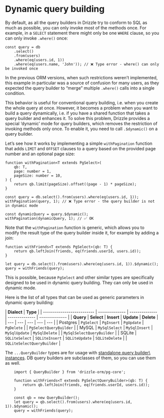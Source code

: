 # Dynamic query building

By default, as all the query builders in Drizzle try to conform to SQL as much as possible, you can only invoke most of the methods once.
For example, in a `SELECT` statement there might only be one `WHERE` clause, so you can only invoke `.where()` once:

```
const query = db
	.select()
	.from(users)
	.where(eq(users.id, 1))
	.where(eq(users.name, 'John')); // ❌ Type error - where() can only be invoked once
```

In the previous ORM versions, when such restrictions weren’t implemented, this example in particular was a source of confusion for many users, as they expected the query builder to “merge” multiple `.where()` calls into a single condition.

This behavior is useful for conventional query building, i.e. when you create the whole query at once.
However, it becomes a problem when you want to build a query dynamically, i.e. if you have a shared function that takes a query builder and enhances it.
To solve this problem, Drizzle provides a special ‘dynamic’ mode for query builders, which removes the restriction of invoking methods only once.
To enable it, you need to call `.$dynamic()` on a query builder.

Let’s see how it works by implementing a simple `withPagination` function that adds `LIMIT` and `OFFSET` clauses to a query based on the provided page number and an optional page size:

```
function withPagination<T extends PgSelect>(
	qb: T,
	page: number = 1,
	pageSize: number = 10,
) {
	return qb.limit(pageSize).offset((page - 1) * pageSize);
}

const query = db.select().from(users).where(eq(users.id, 1));
withPagination(query, 1); // ❌ Type error - the query builder is not in dynamic mode

const dynamicQuery = query.$dynamic();
withPagination(dynamicQuery, 1); // ✅ OK
```

Note that the `withPagination` function is generic, which allows you to modify the result type of the query builder inside it, for example by adding a join:

```
function withFriends<T extends PgSelect>(qb: T) {
	return qb.leftJoin(friends, eq(friends.userId, users.id));
}

let query = db.select().from(users).where(eq(users.id, 1)).$dynamic();
query = withFriends(query);
```

This is possible, because `PgSelect` and other similar types are specifically designed to be used in dynamic query building. They can only be used in dynamic mode.

Here is the list of all types that can be used as generic parameters in dynamic query building:

| **Dialect**                | **Type**       |
| -------------------------- | -------------- | -------------- | -------------- | -------------- |
| **Query**                  | **Select**     | **Insert**     | **Update**     | **Delete**     |
| ---                        | ---            | ---            | ---            | ---            |
| Postgres                   | `PgSelect`     | `PgInsert`     | `PgUpdate`     | `PgDelete`     |
| `PgSelectQueryBuilder`     |
| MySQL                      | `MySqlSelect`  | `MySqlInsert`  | `MySqlUpdate`  | `MySqlDelete`  |
| `MySqlSelectQueryBuilder`  |
| SQLite                     | `SQLiteSelect` | `SQLiteInsert` | `SQLiteUpdate` | `SQLiteDelete` |
| `SQLiteSelectQueryBuilder` |

The `...QueryBuilder` types are for usage with [standalone query builder\\
instances](https://rqbv2.drizzle-orm-fe.pages.dev/docs/goodies#standalone-query-builder). DB query builders are
subclasses of them, so you can use them as well.

```
	import { QueryBuilder } from 'drizzle-orm/pg-core';

	function withFriends<T extends PgSelectQueryBuilder>(qb: T) {
		return qb.leftJoin(friends, eq(friends.userId, users.id));
	}

	const qb = new QueryBuilder();
	let query = qb.select().from(users).where(eq(users.id, 1)).$dynamic();
	query = withFriends(query);
```
